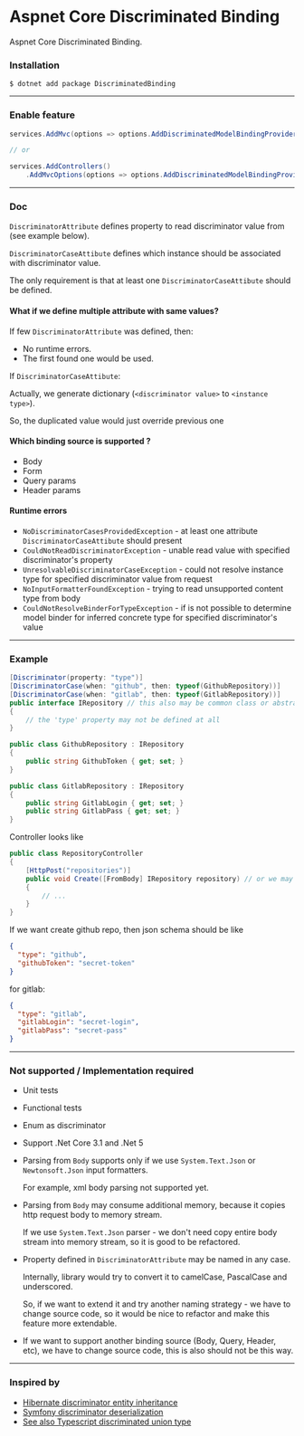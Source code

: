 # Aspnet Core Discriminated Binding
Aspnet Core Discriminated Binding.


### Installation 

```console
$ dotnet add package DiscriminatedBinding
```

---

### Enable feature

```c#
services.AddMvc(options => options.AddDiscriminatedModelBindingProvider());

// or

services.AddControllers()
    .AddMvcOptions(options => options.AddDiscriminatedModelBindingProvider());
```

---

### Doc

`DiscriminatorAttribute` defines property to read discriminator value from (see example below).

`DiscriminatorCaseAttibute` defines which instance should be associated with discriminator value.

The only requirement is that at least one `DiscriminatorCaseAttibute` should be defined.

#### What if we define multiple attribute with same values?
If few `DiscriminatorAttribute` was defined, then:
- No runtime errors.
- The first found one would be used.

If `DiscriminatorCaseAttibute`:

Actually, we generate dictionary (`<discriminator value>` to `<instance type>`).

So, the duplicated value would just override previous one

#### Which binding source is supported ?
- Body
- Form
- Query params
- Header params

#### Runtime errors
- `NoDiscriminatorCasesProvidedException` - at least one attribute `DiscriminatorCaseAttibute` should present
- `CouldNotReadDiscriminatorException` - unable read value with specified discriminator's property
- `UnresolvableDiscriminatorCaseException` - could not resolve instance type for specified discriminator value from request
- `NoInputFormatterFoundException` - trying to read unsupported content type from body
- `CouldNotResolveBinderForTypeException` - if is not possible to determine model binder for inferred concrete type for specified discriminator's value

---

### Example

```c#
[Discriminator(property: "type")]
[DiscriminatorCase(when: "github", then: typeof(GithubRepository))]
[DiscriminatorCase(when: "gitlab", then: typeof(GitlabRepository))]
public interface IRepository // this also may be common class or abstract class
{
    // the 'type' property may not be defined at all
}

public class GithubRepository : IRepository
{
    public string GithubToken { get; set; }
}

public class GitlabRepository : IRepository
{
    public string GitlabLogin { get; set; }
    public string GitlabPass { get; set; }
}
```

Controller looks like

```c#
public class RepositoryController
{
    [HttpPost("repositories")]
    public void Create([FromBody] IRepository repository) // or we may use [FromQuery], or from other supported binding sources
    {
        // ...
    }
}
```

If we want create github repo, then json schema should be like
```json
{
  "type": "github",
  "githubToken": "secret-token"
}
```

for gitlab:
```json
{
  "type": "gitlab",
  "gitlabLogin": "secret-login",
  "gitlabPass": "secret-pass"
}
```

---

### Not supported / Implementation required
- Unit tests
- Functional tests
- Enum as discriminator
- Support .Net Core 3.1 and .Net 5
- Parsing from `Body` supports only if we use `System.Text.Json` or `Newtonsoft.Json` input formatters.

    For example, xml body parsing not supported yet.

- Parsing from `Body` may consume additional memory, because it copies http request body to memory stream.

    If we use `System.Text.Json` parser - we don't need copy entire body stream into memory stream, so it is good to be refactored.

- Property defined in `DiscriminatorAttribute` may be named in any case.
  
  Internally, library would try to convert it to camelCase, PascalCase and underscored. 
  
  So, if we want to extend it and try another naming strategy - we have to change source code, so it would be nice to refactor and make this feature more extendable. 

- If we want to support another binding source (Body, Query, Header, etc), we have to change source code, this is also should not be this way.

---

### Inspired by
- [Hibernate discriminator entity inheritance](https://www.baeldung.com/hibernate-inheritance#1-discriminator-values)
- [Symfony discriminator deserialization](https://symfony.com/doc/current/components/serializer.html#serializing-interfaces-and-abstract-classes)
- [See also Typescript discriminated union type](https://www.typescriptlang.org/docs/handbook/2/narrowing.html#discriminated-unions)
